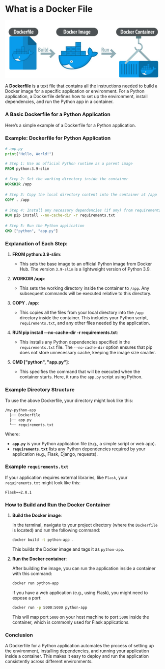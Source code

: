 # What is a Docker File

![Docker Architecture](images/docker_containers.png)

A **Dockerfile** is a text file that contains all the instructions needed to build a Docker image for a specific application or environment. For a Python application, a Dockerfile defines how to set up the environment, install dependencies, and run the Python app in a container.

### A Basic Dockerfile for a Python Application

Here’s a simple example of a Dockerfile for a Python application.

### Example: Dockerfile for Python Application

```python
# app.py
print("Hello, World!")
```


```dockerfile
# Step 1: Use an official Python runtime as a parent image
FROM python:3.9-slim

# Step 2: Set the working directory inside the container
WORKDIR /app

# Step 3: Copy the local directory content into the container at /app
COPY . /app

# Step 4: Install any necessary dependencies (if any) from requirements.txt
RUN pip install --no-cache-dir -r requirements.txt

# Step 5: Run the Python application
CMD ["python", "app.py"]
```

### Explanation of Each Step:

1. **FROM python:3.9-slim**:
   - This sets the base image to an official Python image from Docker Hub. The version `3.9-slim` is a lightweight version of Python 3.9.
   
2. **WORKDIR /app**:
   - This sets the working directory inside the container to `/app`. Any subsequent commands will be executed relative to this directory.

3. **COPY . /app**:
   - This copies all the files from your local directory into the `/app` directory inside the container. This includes your Python script, `requirements.txt`, and any other files needed by the application.

4. **RUN pip install --no-cache-dir -r requirements.txt**:
   - This installs any Python dependencies specified in the `requirements.txt` file. The `--no-cache-dir` option ensures that pip does not store unnecessary cache, keeping the image size smaller.

5. **CMD ["python", "app.py"]**:
   - This specifies the command that will be executed when the container starts. Here, it runs the `app.py` script using Python.

### Example Directory Structure

To use the above Dockerfile, your directory might look like this:

```
/my-python-app
  ├── Dockerfile
  ├── app.py
  └── requirements.txt
```

Where:

- **`app.py`** is your Python application file (e.g., a simple script or web app).
- **`requirements.txt`** lists any Python dependencies required by your application (e.g., Flask, Django, requests).

### Example `requirements.txt`

If your application requires external libraries, like `Flask`, your `requirements.txt` might look like this:

```
Flask==2.0.1
```

### How to Build and Run the Docker Container

1. **Build the Docker image**:

   In the terminal, navigate to your project directory (where the `Dockerfile` is located) and run the following command:

   ```bash
   docker build -t python-app .
   ```

   This builds the Docker image and tags it as `python-app`.

2. **Run the Docker container**:

   After building the image, you can run the application inside a container with this command:

   ```bash
   docker run python-app
   ```

   If you have a web application (e.g., using Flask), you might need to expose a port:

   ```bash
   docker run -p 5000:5000 python-app
   ```

   This will map port `5000` on your host machine to port `5000` inside the container, which is commonly used for Flask applications.

### Conclusion

A Dockerfile for a Python application automates the process of setting up the environment, installing dependencies, and running your application inside a container. This makes it easy to deploy and run the application consistently across different environments.